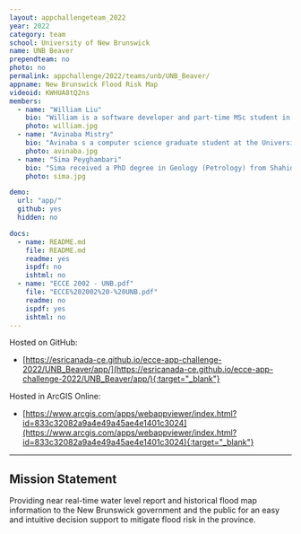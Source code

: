 ```yaml
---
layout: appchallengeteam_2022
year: 2022
category: team
school: University of New Brunswick
name: UNB Beaver
prependteam: no
photo: no
permalink: appchallenge/2022/teams/unb/UNB_Beaver/
appname: New Brunswick Flood Risk Map
videoid: KWHUA8tQ2ns
members:
  - name: "William Liu"
    bio: "William is a software developer and part-time MSc student in remote sensing and GIS field. He works for the Advanced Geomatics Image Processing Lab at University of New Brunswick and has participated various research and software development projects in image processing, computer vision, remote sensing, and GIS."
    photo: william.jpg
  - name: "Avinaba Mistry"
    bio: "Avinaba s a computer science graduate student at the University of New Brunswick, Fredericton. He is pursuing completion of his thesis centered around geo-spatial considerations of contagion spread under the supervision of Dr. Suprio Ray. Before resuming his academic career after completing his undergraduate degree, he acquired 5 years of professional UX design experience in startups. He aspires to utilize his distinct background to bring fresh perspectives to solve complex problems."
    photo: avinaba.jpg
  - name: "Sima Peyghambari"
    bio: "Sima received a PhD degree in Geology (Petrology) from Shahid Bahonar University of Kerman (Iran). She was an assistant professor in the Geology department of Payame-Noor University of Tehran (Iran). She is PhD student in Engineering under supervising Dr. Zhang at the University of New Brunswick. She has authored or coauthored over 10 research papers."
    photo: sima.jpg

demo:
  url: "app/"
  github: yes
  hidden: no

docs:
  - name: README.md
    file: README.md
    readme: yes
    ispdf: no
    ishtml: no
  - name: "ECCE 2002 - UNB.pdf"
    file: "ECCE%202002%20-%20UNB.pdf"
    readme: no
    ispdf: yes
    ishtml: no
---
```


Hosted on GitHub:

- [https://esricanada-ce.github.io/ecce-app-challenge-2022/UNB_Beaver/app/](https://esricanada-ce.github.io/ecce-app-challenge-2022/UNB_Beaver/app/){:target="_blank"}

Hosted in ArcGIS Online:

- [https://www.arcgis.com/apps/webappviewer/index.html?id=833c32082a9a4e49a45ae4e1401c3024](https://www.arcgis.com/apps/webappviewer/index.html?id=833c32082a9a4e49a45ae4e1401c3024){:target="_blank"}

---

## Mission Statement

Providing near real-time water level report and historical flood map information to the New Brunswick government and the public for an easy and intuitive decision support to mitigate flood risk in the province.
